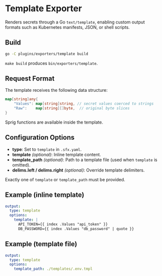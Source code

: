 # Template Exporter

Renders secrets through a Go `text/template`, enabling custom output formats such as Kubernetes manifests, JSON, or shell scripts.

## Build

```bash
go -C plugins/exporters/template build
```

`make build` produces `bin/exporters/template`.

## Request Format

The template receives the following data structure:

```go
map[string]any{
    "Values": map[string]string, // secret values coerced to strings
    "Raw":    map[string][]byte,  // original byte slices
}
```

Sprig functions are available inside the template.

## Configuration Options

- **type**: Set to `template` in `.sfx.yaml`.
- **template** *(optional)*: Inline template content.
- **template_path** *(optional)*: Path to a template file (used when `template` is omitted).
- **delims.left / delims.right** *(optional)*: Override template delimiters.

Exactly one of `template` or `template_path` must be provided.

## Example (inline template)

```yaml
output:
  type: template
  options:
    template: |
      API_TOKEN={{ index .Values "api_token" }}
      DB_PASSWORD={{ index .Values "db_password" | quote }}
```

## Example (template file)

```yaml
output:
  type: template
  options:
    template_path: ./templates/.env.tmpl
```
